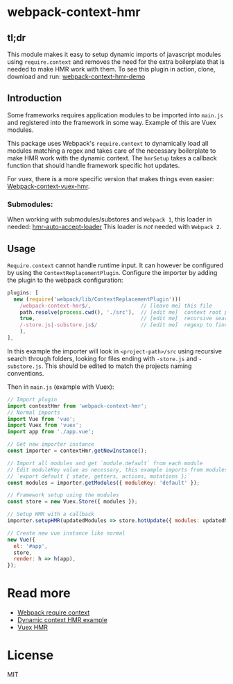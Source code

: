 # webpack-context-hmr

## tl;dr
This module makes it easy to setup dynamic imports of javascript modules using `require.context` and removes the need for the extra boilerplate that is needed to make HMR work with them.
To see this plugin in action, clone, download and run: [webpack-context-hmr-demo](https://github.com/presidenten/webpack-context-hmr-demo)

## Introduction
Some frameworks requires application modules to be imported into `main.js` and registered into the framework in some way. Example of this are Vuex modules.

This package uses Webpack's `require.context` to dynamically load all modules matching a regex and takes care of the necessary boilerplate to make HMR work with the dynamic context. The `hmrSetup` takes a callback function that should handle framework specific hot updates.

For vuex, there is a more specific version that makes things even easier: [Webpack-context-vuex-hmr](https://github.com/presidenten/webpack-context-vuex-hmr).

### Submodules:
When working with submodules/substores and `Webpack 1`, this loader in needed: [hmr-auto-accept-loader](https://github.com/presidenten/hmr-auto-accept-loader)
This loader is _not_ needed with `Webpack 2`.

## Usage
`Require.context` cannot handle runtime input. It can however be configured by using the `ContextReplacementPlugin`.
Configure the importer by adding the plugin to the webpack configuration:
```javascript
plugins: [
  new (require('webpack/lib/ContextReplacementPlugin'))(
    /webpack-context-hmr$/,                // [leave me] this file
    path.resolve(process.cwd(), './src'),  // [edit me]  context root path
    true,                                  // [edit me]  recursive search
    /-store.js|-substore.js$/              // [edit me]  regexp to find modules
    ),
],
```
In this example the importer will look in `<project-path>/src` using recursive search through folders, looking for files ending with `-store.js` and `-substore.js`. This should be edited to match the projects naming conventions.


Then in `main.js` (example with Vuex):
```javascript
// Import plugin
import contextHmr from 'webpack-context-hmr';
// Normal imports
import Vue from 'vue';
import Vuex from 'vuex';
import app from './app.vue';

// Get new importer instance
const importer = contextHmr.getNewInstance();

// Import all modules and get `module.default` from each module
// Edit moduleKey value as necessary, this example imports from modules using:
// `export default { state, getters, actions, mutations };`
const modules = importer.getModules({ moduleKey: 'default' });

// Framework setup using the modules
const store = new Vuex.Store({ modules });

// Setup HMR with a callback
importer.setupHMR(updatedModules => store.hotUpdate({ modules: updatedModules }));

// Create new vue instance like normal
new Vue({
  el: '#app',
  store,
  render: h => h(app),
});

```

# Read more
- [Webpack require context](https://webpack.github.io/docs/context.html)
- [Dynamic context HMR example](https://github.com/AlexLeung/webpack-hot-module-reload-with-context-example)
- [Vuex HMR](https://vuex.vuejs.org/en/hot-reload.html)

# License
MIT
